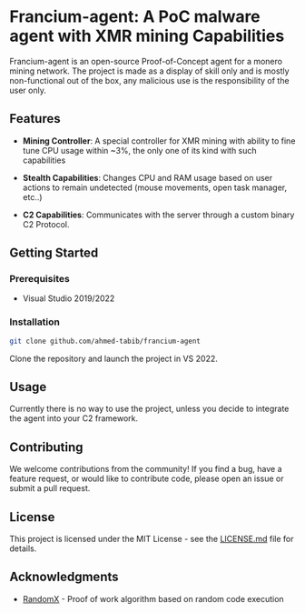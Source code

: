 # Francium-agent: A PoC malware agent with XMR mining Capabilities

Francium-agent is an open-source Proof-of-Concept agent for a monero mining network. The project is made as a display of skill only and is mostly non-functional out of the box, any malicious use is the responsibility of the user only.

## Features

- **Mining Controller**: A special controller for XMR mining with ability to fine tune CPU usage within ~3%, the only one of its kind with such capabilities
  
- **Stealth Capabilities**: Changes CPU and RAM usage based on user actions to remain undetected (mouse movements, open task manager, etc..)

- **C2 Capabilities**: Communicates with the server through a custom binary C2 Protocol.

## Getting Started

### Prerequisites

- Visual Studio 2019/2022

### Installation
```bash
git clone github.com/ahmed-tabib/francium-agent
```
Clone the repository and launch the project in VS 2022.

## Usage

Currently there is no way to use the project, unless you decide to integrate the agent into your C2 framework.

## Contributing

We welcome contributions from the community! If you find a bug, have a feature request, or would like to contribute code, please open an issue or submit a pull request.

## License

This project is licensed under the MIT License - see the [LICENSE.md](LICENSE.md) file for details.

## Acknowledgments

- [RandomX](https://github.com/tevador/RandomX) - Proof of work algorithm based on random code execution
